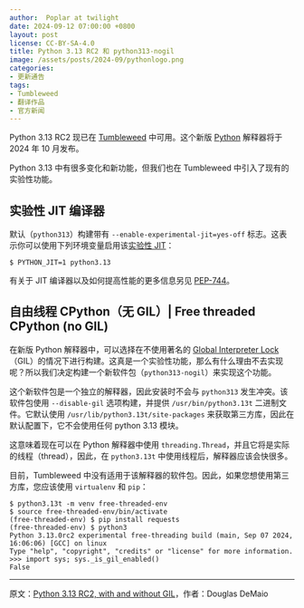 ```yaml
---
author:  Poplar at twilight
date: 2024-09-12 07:00:00 +0800
layout: post
license: CC-BY-SA-4.0
title: Python 3.13 RC2 和 python313-nogil
image: /assets/posts/2024-09/pythonlogo.png
categories:
- 更新通告
tags:
- Tumbleweed
- 翻译作品
- 官方新闻
---
```


Python 3.13 RC2 现已在 [Tumbleweed] 中可用。这个新版 [Python] 解释器将于 2024 年 10 月发布。

[Tumbleweed]: https://get.opensuse.org/tumbleweed/
[Python]: https://www.python.org/

Python 3.13 中有很多变化和新功能，但我们也在 Tumbleweed 中引入了现有的实验性功能。

## 实验性 JIT 编译器

默认（`python313`）构建带有 `--enable-experimental-jit=yes-off` 标志。这表示你可以使用下列环境变量启用该[实验性 JIT]：

[实验性 JIT]: https://docs.python.org/3.13/whatsnew/3.13.html#an-experimental-just-in-time-jit-compiler

```
$ PYTHON_JIT=1 python3.13
```

有关于 JIT 编译器以及如何提高性能的更多信息另见 [PEP-744]。

[PEP-744]: https://peps.python.org/pep-0744/

## 自由线程 CPython（无 GIL）| Free threaded CPython (no GIL)

在新版 Python 解释器中，可以选择在不使用著名的 [Global Interpreter Lock]（GIL）的情况下进行构建。这真是一个实验性功能，那么有什么理由不去实现呢？所以我们决定构建一个新软件包（`python313-nogil`）来实现这个功能。

[Global Interpreter Lock]: https://docs.python.org/3.13/whatsnew/3.13.html#free-threaded-cpython

这个新软件包是一个独立的解释器，因此安装时不会与 `python313` 发生冲突。该软件包使用 `--disable-gil` 选项构建，并提供 `/usr/bin/python3.13t` 二进制文件。它默认使用 `/usr/lib/python3.13t/site-packages` 来获取第三方库，因此在默认配置下，它不会使用任何 python 3.13 模块。

这意味着现在可以在 Python 解释器中使用 `threading.Thread`，并且它将是实际的线程（thread），因此，在 `python3.13t` 中使用线程后，解释器应该会快很多。

目前，Tumbleweed 中没有适用于该解释器的软件包。因此，如果您想使用第三方库，您应该使用 `virtualenv` 和 `pip`：

```
$ python3.13t -m venv free-threaded-env
$ source free-threaded-env/bin/activate
(free-threaded-env) $ pip install requests
(free-threaded-env) $ python3
Python 3.13.0rc2 experimental free-threading build (main, Sep 07 2024, 16:06:06) [GCC] on linux
Type "help", "copyright", "credits" or "license" for more information.
>>> import sys; sys._is_gil_enabled()
False
```

----

原文：[Python 3.13 RC2, with and without GIL](https://news.opensuse.org/2024/09/11/python313/)，作者：Douglas DeMaio
